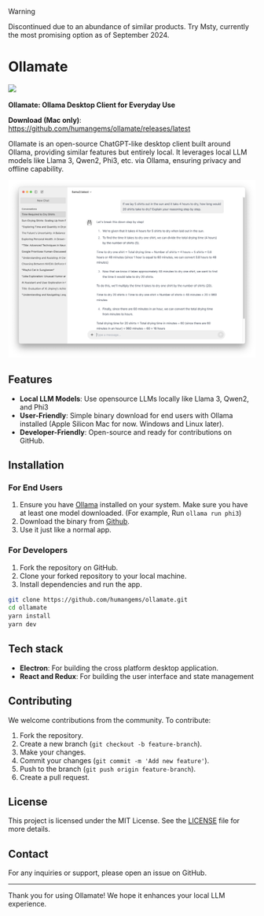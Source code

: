 > [!WARNING]
> Discontinued due to an abundance of similar products. Try Msty, currently the most promising option as of September 2024.

# Ollamate

<img src="https://github.com/humangems/ollamate/assets/33785/8c2f0f42-780e-404e-acff-3c87f7eb3085" width="128" />

**Ollamate: Ollama Desktop Client for Everyday Use**

**Download (Mac only)**: https://github.com/humangems/ollamate/releases/latest


Ollamate is an open-source ChatGPT-like desktop client built around Ollama, providing similar features but entirely local. It leverages local LLM models like Llama 3, Qwen2, Phi3, etc. via Ollama, ensuring privacy and offline capability.

![](./public/demo.png)

## Features

- **Local LLM Models**: Use opensource LLMs locally like Llama 3, Qwen2, and Phi3
- **User-Friendly**: Simple binary download for end users with Ollama installed (Apple Silicon Mac for now. Windows and Linux later).
- **Developer-Friendly**: Open-source and ready for contributions on GitHub.

## Installation

### For End Users

1. Ensure you have [Ollama](https://ollama.com) installed on your system. Make sure you have at least one model downloaded. (For example, Run `ollama run phi3`)
2. Download the binary from [Github]([https://](https://github.com/humangems/ollamate/releases)).
3. Use it just like a normal app.

### For Developers

1. Fork the repository on GitHub.
2. Clone your forked repository to your local machine.
3. Install dependencies and run the app.

```bash
git clone https://github.com/humangems/ollamate.git
cd ollamate
yarn install
yarn dev
```

## Tech stack

- **Electron**: For building the cross platform desktop application.
- **React and Redux**: For building the user interface and state management

## Contributing

We welcome contributions from the community. To contribute:

1. Fork the repository.
2. Create a new branch (`git checkout -b feature-branch`).
3. Make your changes.
4. Commit your changes (`git commit -m 'Add new feature'`).
5. Push to the branch (`git push origin feature-branch`).
6. Create a pull request.

## License

This project is licensed under the MIT License. See the [LICENSE](LICENSE) file for more details.

## Contact

For any inquiries or support, please open an issue on GitHub.

---

Thank you for using Ollamate! We hope it enhances your local LLM experience.
